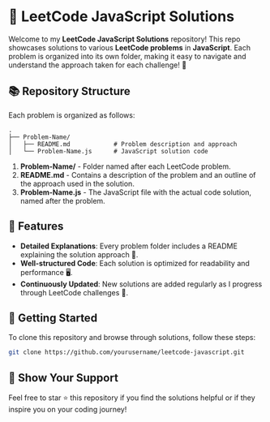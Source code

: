 # 🚀 LeetCode JavaScript Solutions

Welcome to my **LeetCode JavaScript Solutions** repository! This repo showcases solutions to various **LeetCode problems** in **JavaScript**. Each problem is organized into its own folder, making it easy to navigate and understand the approach taken for each challenge! 🌟

## 📚 Repository Structure

Each problem is organized as follows:

```plaintext
.
├── Problem-Name/
│   ├── README.md            # Problem description and approach
│   └── Problem-Name.js      # JavaScript solution code
```
1. **Problem-Name/** - Folder named after each LeetCode problem.  
2. **README.md** - Contains a description of the problem and an outline of the approach used in the solution.  
3. **Problem-Name.js** - The JavaScript file with the actual code solution, named after the problem.


## 🚩 Features

- **Detailed Explanations**: Every problem folder includes a README explaining the solution approach 📝.
- **Well-structured Code**: Each solution is optimized for readability and performance 🖥️.
- **Continuously Updated**: New solutions are added regularly as I progress through LeetCode challenges 💪.

## 📖 Getting Started

To clone this repository and browse through solutions, follow these steps:

```bash
git clone https://github.com/yourusername/leetcode-javascript.git
```

## 🌟 Show Your Support
Feel free to star ⭐ this repository if you find the solutions helpful or if they inspire you on your coding journey!
